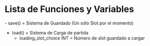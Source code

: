 
<h1> Lista de Funciones y Variables </h1>
- save() = Sistema de Guardado (Un sólo Slot por el momento)

- load() = Sistema de Carga de partida
    - loading_slot_choice INT = Número de slot guardado a cargar

